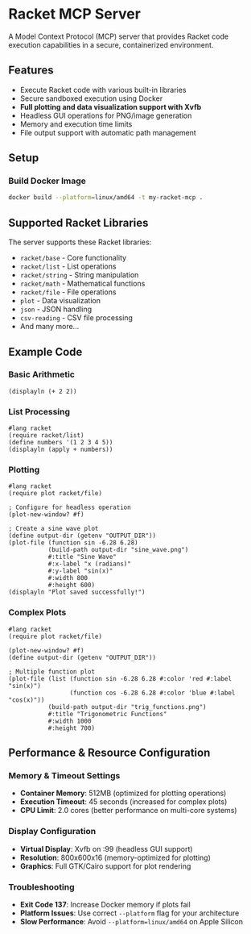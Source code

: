 # Racket MCP Server

A Model Context Protocol (MCP) server that provides Racket code execution capabilities in a secure, containerized environment.

## Features

- Execute Racket code with various built-in libraries
- Secure sandboxed execution using Docker  
- **Full plotting and data visualization support with Xvfb**
- Headless GUI operations for PNG/image generation
- Memory and execution time limits
- File output support with automatic path management

## Setup


### Build Docker Image
```bash
docker build --platform=linux/amd64 -t my-racket-mcp .
```

## Supported Racket Libraries

The server supports these Racket libraries:
- `racket/base` - Core functionality
- `racket/list` - List operations
- `racket/string` - String manipulation
- `racket/math` - Mathematical functions
- `racket/file` - File operations
- `plot` - Data visualization
- `json` - JSON handling
- `csv-reading` - CSV file processing
- And many more...

## Example Code

### Basic Arithmetic
```racket
(displayln (+ 2 2))
```

### List Processing
```racket
#lang racket
(require racket/list)
(define numbers '(1 2 3 4 5))
(displayln (apply + numbers))
```

### Plotting
```racket
#lang racket
(require plot racket/file)

; Configure for headless operation
(plot-new-window? #f)

; Create a sine wave plot
(define output-dir (getenv "OUTPUT_DIR"))
(plot-file (function sin -6.28 6.28)
           (build-path output-dir "sine_wave.png")
           #:title "Sine Wave"
           #:x-label "x (radians)" 
           #:y-label "sin(x)"
           #:width 800
           #:height 600)
(displayln "Plot saved successfully!")
```

### Complex Plots
```racket
#lang racket
(require plot racket/file)

(plot-new-window? #f)
(define output-dir (getenv "OUTPUT_DIR"))

; Multiple function plot
(plot-file (list (function sin -6.28 6.28 #:color 'red #:label "sin(x)")
                 (function cos -6.28 6.28 #:color 'blue #:label "cos(x)"))
           (build-path output-dir "trig_functions.png")
           #:title "Trigonometric Functions"
           #:width 1000
           #:height 700)
```

## Performance & Resource Configuration

### Memory & Timeout Settings
- **Container Memory**: 512MB (optimized for plotting operations)
- **Execution Timeout**: 45 seconds (increased for complex plots)
- **CPU Limit**: 2.0 cores (better performance on multi-core systems)

### Display Configuration
- **Virtual Display**: Xvfb on :99 (headless GUI support)
- **Resolution**: 800x600x16 (memory-optimized for plotting)
- **Graphics**: Full GTK/Cairo support for plot rendering

### Troubleshooting
- **Exit Code 137**: Increase Docker memory if plots fail
- **Platform Issues**: Use correct `--platform` flag for your architecture
- **Slow Performance**: Avoid `--platform=linux/amd64` on Apple Silicon
